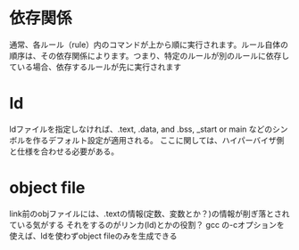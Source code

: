 # 依存関係
通常、各ルール（rule）内のコマンドが上から順に実行されます。ルール自体の順序は、その依存関係によります。つまり、特定のルールが別のルールに依存している場合、依存するルールが先に実行されます

# ld
ldファイルを指定しなければ、.text, .data, and .bss, _start or main などのシンボルを作るデフォルト設定が適用される。
ここに関しては、ハイパーバイザ側と仕様を合わせる必要がある。

# object file
link前のobjファイルには、.textの情報(定数、変数とか？)の情報が削ぎ落とされている気がする
それをするのがリンカ(ld)とかの役割？
gcc の-cオプションを使えば、ldを使わずobject fileのみを生成できる